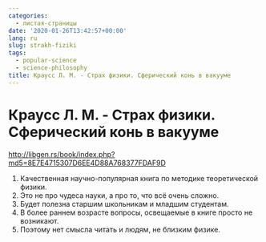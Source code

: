 ```yaml
---
categories:
  - листая-страницы
date: '2020-01-26T13:42:57+00:00'
lang: ru
slug: strakh-fiziki
tags:
  - popular-science
  - science-philosophy
title: Краусс Л. М. - Страх физики. Сферический конь в вакууме
---
```



# Краусс Л. М. - Страх физики. Сферический конь в вакууме

<http://libgen.rs/book/index.php?md5=8E7E4715307D6EE4D88A768377FDAF9D>

<!--more-->

1. Качественная научно-популярная книга по методике теоретической физики.
2. Это не про чудеса науки, а про то, что всё очень сложно.
3. Будет полезна старшим школьникам и младшим студентам. 
4. В более раннем возрасте вопросы, освещаемые в книге просто не возникают.
5. Поэтому нет смысла читать и людям, не близким физике.
